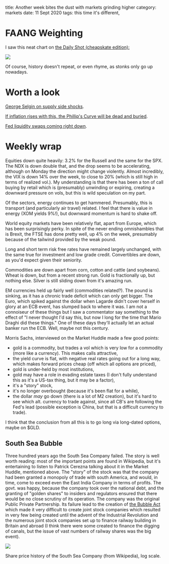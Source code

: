 title: Another week bites the dust with markets grinding higher
category: markets
date: 11 Sept 2020
tags: this time it's different, 

# FAANG Weighting

I saw this neat chart on <a href="https://us10.campaign-archive.com/?e=c606d6e59f&u=451473e81730c5a3ae680c489&id=e3d0cc0ec9">the Daily Shot (cheapskate edition):


<img src="https://thedailyshot.com/wp-content/uploads/EQ-Market-Concentration0910041545.png">
</a>

Of course, history doesn't repeat, or even rhyme, as stonks only go up nowadays.

# Worth a look

[George Selgin on supply side shocks](https://www.alt-m.org/2020/09/10/is-the-fed-getting-warmer/).

[If inflation rises with this, the Phillip's Curve will be dead and buried](https://wolfstreet.com/2020/09/10/unemployment-crisis-going-in-wrong-direction-week-25-of-u-s-labor-market-collapse/).

[Fed liquidity swaps coming right down](https://wolfstreet.com/2020/09/10/dont-fight-the-fed-feds-assets-in-week-13-since-peak-qe/).

# Weekly wrap

Equities down quite heavily: 3.2% for the Russell and the same for the SPX. 
The NDX is down double that, and the drop seems to be accelerating, although on Monday the direction might change violently. Almost incredibly, the VIX is down 14% over the week, to close to 20% (which is still high in terms of realized vol.). My understanding is that there has been a ton of call buying by retail which is (presumably) unwinding or expiring, creating a downward pressure on vols, but this is wild speculation on my part.

Of the sectors, energy continues to get hammered. Presumably, this is transport (and particularly air travel) related. I feel that there is value in energy (XOM yields 9%!), but downward momentum is hard to shake off.

World equity markets have been relatively flat, apart from Europe, which has been surprisingly perky.
In spite of the never ending omnishambles that is Brexit, the FTSE has done pretty well, up 4% on the week, presumably because of the tailwind provided by the weak pound.

Long and short term risk free rates have remained largely unchanged, with the same true for investment and low grade credit. Convertibles are down, as you'd expect given their seniority.

Commodities are down apart from corn, cotton and cattle (and soybeans). Wheat is down, but from a recent strong run.
Gold is fractionally up, but nothing else. Silver is still sliding down from it's amazing run.

EM currencies held up fairly well (commodities related?).
The pound is sinking, as it has a chronic trade deficit which can only get bigger.
The Euro, which spiked against the dollar when Lagarde didn't cover herself in glory at an ECB event, has slumped back to where it was. 
I am not a connoiseur of these things but I saw a commentator say something to the effect of "I never thought I'd say this, but now I long for the time that Mario Draghi did these things." 
One of these days they'll actually let an actual banker run the ECB. 
Well, maybe not this century.

Morris Sachs, interviewed on the Market Huddle made a few good points:

* gold is a commodity, but trades a vol which is very low for a commodity (more like a currency). This makes calls attractive,
* the yield curve is flat, with negative real rates going out for a long way, which makes forward prices cheap (off which all options are priced),
* gold is under-held by most institutions,
* gold may have a role in evading estate taxes (I don't fully understand this as it's a US-tax thing, but it may be a factor),
* it's a "story" stock,
* it's no longer overbought (because it's been flat for a while),
* the dollar *may* go down (there is a lot of M2 creation), but it's hard to see which alt. currency to trade against, since all CB's are following the Fed's lead (possible exception is China, but that is a difficult currency to trade).

I think that the conclusion from all this is to go long via long-dated options, maybe on $GLD. 

## South Sea Bubble

Three hundred years ago the South Sea Company failed. 
The story is well worth reading: most of the important points are found in Wikipedia, but it's entertaining to listen to Patrick Cerezna talking about it in the Market Huddle, mentioned above.
The "story" of the stock was that the company had been granted a monopoly of trade with south America, and would, in time, come to exceed even the East India Company in terms of profits.
The govt. was happy, because the company took over the national debt, and the granting of "golden shares" to insiders and regulators ensured that there would be no close scrutiny of its operation.
The company was the original Public Private Partnership. Its failure lead to the creation of [the Bubble Act](https://en.wikipedia.org/wiki/Bubble_Act) which made it very difficult to create joint stock companies which resulted in very few being created until the advent of the Industrial Revolution and the numerous joint stock companies set up to finance railway building in Britain and abroad (I think there were some created to finance the digging of canals, but the issue of vast numbers of railway shares was the big event). 

<a href="https://en.wikipedia.org/wiki/South_Sea_Company">
<img src="https://upload.wikimedia.org/wikipedia/commons/e/ef/South-sea-bubble-chart.png">
</a>

Share price history of the South Sea Company (from Wikipedia), log scale.